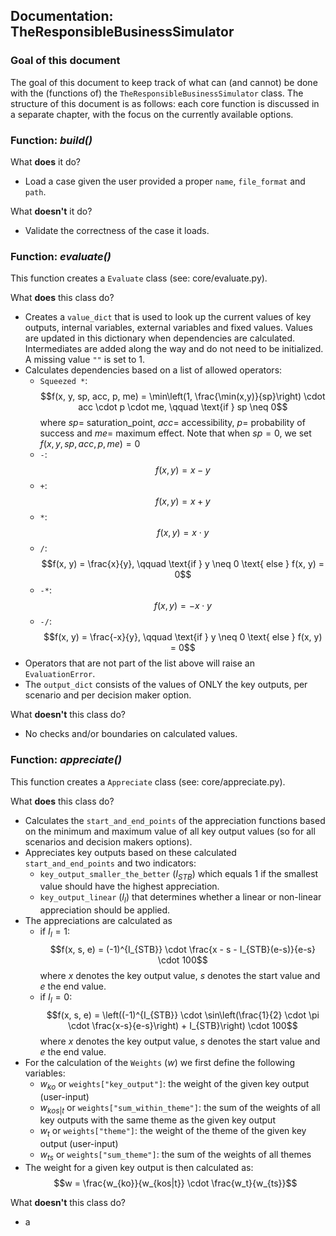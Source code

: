 ## Documentation: TheResponsibleBusinessSimulator

### Goal of this document
The goal of this document to keep track of what can (and cannot) be done with the (functions of) the 
`TheResponsibleBusinessSimulator` class. The structure of this document is as follows: each core function is discussed in
a separate chapter, with the focus on the currently available options. 

### Function: *build()*
What **does** it do?
- Load a case given the user provided a proper `name`, `file_format` and `path`. 

What **doesn't** it do?
- Validate the correctness of the case it loads.

### Function: *evaluate()*
This function creates a `Evaluate` class (see: core/evaluate.py).

What **does** this class do?
- Creates a `value_dict` that is used to look up the current values of key outputs, internal variables, external
variables and fixed values. Values are updated in this dictionary when dependencies are calculated. Intermediates are
added along the way and do not need to be initialized. A missing value `""` is set to 1.
- Calculates dependencies based on a list of allowed operators:
  - `Squeezed *`: 
 $$f(x, y, sp, acc, p, me) = \min\left(1, \frac{\min(x,y)}{sp}\right) \cdot acc \cdot p \cdot me, \qquad \text{if } sp \neq 0$$
  where $sp=$ saturation_point, $acc=$ accessibility, $p=$ probability of success and $me=$ maximum effect. 
  Note that when $sp= 0$, we set $f(x, y, sp, acc, p, me)=0$
  - `-`: $$f(x, y) = x - y$$
  - `+`: $$f(x, y) = x + y$$
  - `*`: $$f(x, y) = x \cdot y$$
  - `/`: $$f(x, y) = \frac{x}{y}, \qquad \text{if } y \neq 0 \text{ else } f(x, y) = 0$$
  - `-*`: $$f(x, y) = -x \cdot y$$
  - `-/`: $$f(x, y) = \frac{-x}{y}, \qquad \text{if } y \neq 0 \text{ else } f(x, y) = 0$$
- Operators that are not part of the list above will raise an `EvaluationError`. 
- The `output_dict` consists of the values of ONLY the key outputs, per scenario and per decision maker option.

What **doesn't** this class do?
- No checks and/or boundaries on calculated values. 

### Function: *appreciate()*
This function creates a `Appreciate` class (see: core/appreciate.py).

What **does** this class do?
- Calculates the `start_and_end_points` of the appreciation functions based on the minimum and maximum value of all 
key output values (so for all scenarios and decision makers options). 
- Appreciates key outputs based on these calculated `start_and_end_points` and two indicators:
  - `key_output_smaller_the_better` ($I_{STB}$) which equals 1 if the smallest value should have the highest
  appreciation.
  - `key_output_linear` ($I_{l}$) that determines whether a linear or non-linear appreciation should be applied.
- The appreciations are calculated as 
  - if $I_l=1$: $$f(x, s, e) = (-1)^{I_{STB}} \cdot \frac{x - s - I_{STB}(e-s)}{e-s} \cdot 100$$ 
  where $x$ denotes the key output value, $s$ denotes the start value and $e$ the end value.
  - if $I_l=0$: $$f(x, s, e) = \left((-1)^{I_{STB}} \cdot \sin\left(\frac{1}{2} \cdot \pi \cdot \frac{x-s}{e-s}\right) + I_{STB}\right) \cdot 100$$
  where $x$ denotes the key output value, $s$ denotes the start value and $e$ the end value.
- For the calculation of the `Weights` ($w$) we first define the following variables:
  - $w_{ko}$ or `weights["key_output"]`: the weight of the given key output (user-input)
  - $w_{kos|t}$ or `weights["sum_within_theme"]`: the sum of the weights of all key outputs with the same theme as the 
  given key output
  - $w_{t}$ or `weights["theme"]`: the weight of the theme of the given key output (user-input)
  - $w_{ts}$ or `weights["sum_theme"]`: the sum of the weights of all themes 
- The weight for a given key output is then calculated as: $$w = \frac{w_{ko}}{w_{kos|t}} \cdot \frac{w_t}{w_{ts}}$$ 
  


What **doesn't** this class do?
- a